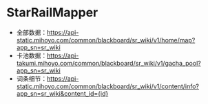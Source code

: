 # StarRailMapper
* 全部数据：https://api-static.mihoyo.com/common/blackboard/sr_wiki/v1/home/map?app_sn=sr_wiki
* 卡池数据：https://api-takumi.mihoyo.com/common/blackboard/sr_wiki/v1/gacha_pool?app_sn=sr_wiki
* 词条细节：https://api-static.mihoyo.com/common/blackboard/sr_wiki/v1/content/info?app_sn=sr_wiki&content_id={id}
